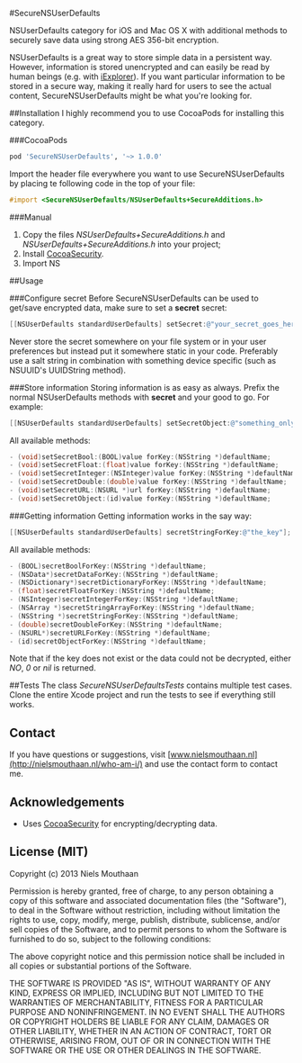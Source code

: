 #SecureNSUserDefaults

NSUserDefaults category for iOS and Mac OS X with additional methods to securely save data using strong AES 356-bit encryption.

NSUserDefaults is a great way to store simple data in a persistent way. However, information is stored unencrypted and can easily be read by human beings (e.g. with [iExplorer](http://www.macroplant.com/iexplorer/)). If you want particular information to be stored in a secure way, making it really hard for users to see the actual content, SecureNSUserDefaults might be what you're looking for.

##Installation
I highly recommend you to use CocoaPods for installing this category.

###CocoaPods

```ruby
pod 'SecureNSUserDefaults', '~> 1.0.0'
```

Import the header file everywhere you want to use SecureNSUserDefaults by placing te following code in the top of your file:

```objective-c
#import <SecureNSUserDefaults/NSUserDefaults+SecureAdditions.h>
```

###Manual
1. Copy the files *NSUserDefaults+SecureAdditions.h* and *NSUserDefaults+SecureAdditions.h* into your project;
2. Install [CocoaSecurity](https://github.com/kelp404/CocoaSecurity).
3. Import NS

##Usage

###Configure secret
Before SecureNSUserDefaults can be used to get/save encrypted data, make sure to set a **secret** secret:

```objective-c
[[NSUserDefaults standardUserDefaults] setSecret:@"your_secret_goes_here"];
```

Never store the secret somewhere on your file system or in your user preferences but instead put it somewhere static in your code. Preferably use a salt string in combination with something device specific (such as NSUUID's UUIDString method).

###Store information
Storing information is as easy as always. Prefix the normal NSUserDefaults methods with **secret** and your good to go. For example:

```objective-c
[[NSUserDefaults standardUserDefaults] setSecretObject:@"something_only_you_may_know" forKey:@"the_key"];
```

All available methods:
```objective-c
- (void)setSecretBool:(BOOL)value forKey:(NSString *)defaultName;
- (void)setSecretFloat:(float)value forKey:(NSString *)defaultName;
- (void)setSecretInteger:(NSInteger)value forKey:(NSString *)defaultName;
- (void)setSecretDouble:(double)value forKey:(NSString *)defaultName;
- (void)setSecretURL:(NSURL *)url forKey:(NSString *)defaultName;
- (void)setSecretObject:(id)value forKey:(NSString *)defaultName;
```

###Getting information
Getting information works in the say way:

```objective-c
[[NSUserDefaults standardUserDefaults] secretStringForKey:@"the_key"];
```

All available methods:
```objective-c
- (BOOL)secretBoolForKey:(NSString *)defaultName;
- (NSData*)secretDataForKey:(NSString *)defaultName;
- (NSDictionary*)secretDictionaryForKey:(NSString *)defaultName;
- (float)secretFloatForKey:(NSString *)defaultName;
- (NSInteger)secretIntegerForKey:(NSString *)defaultName;
- (NSArray *)secretStringArrayForKey:(NSString *)defaultName;
- (NSString *)secretStringForKey:(NSString *)defaultName;
- (double)secretDoubleForKey:(NSString *)defaultName;
- (NSURL*)secretURLForKey:(NSString *)defaultName;
- (id)secretObjectForKey:(NSString *)defaultName;
```

Note that if the key does not exist or the data could not be decrypted, either *NO*, *0* or *nil* is returned.

##Tests
The class *SecureNSUserDefaultsTests* contains multiple test cases. Clone the entire Xcode project and run the tests to see if everything still works.

## Contact

If you have questions or suggestions, visit [www.nielsmouthaan.nl](http://nielsmouthaan.nl/who-am-i/) and use the contact form to contact me.

## Acknowledgements
* Uses [CocoaSecurity](https://github.com/kelp404/CocoaSecurity) for encrypting/decrypting data.

## License (MIT)
Copyright (c) 2013 Niels Mouthaan

Permission is hereby granted, free of charge, to any person obtaining a copy
of this software and associated documentation files (the "Software"), to deal
in the Software without restriction, including without limitation the rights
to use, copy, modify, merge, publish, distribute, sublicense, and/or sell
copies of the Software, and to permit persons to whom the Software is
furnished to do so, subject to the following conditions:

The above copyright notice and this permission notice shall be included in
all copies or substantial portions of the Software.

THE SOFTWARE IS PROVIDED "AS IS", WITHOUT WARRANTY OF ANY KIND, EXPRESS OR
IMPLIED, INCLUDING BUT NOT LIMITED TO THE WARRANTIES OF MERCHANTABILITY,
FITNESS FOR A PARTICULAR PURPOSE AND NONINFRINGEMENT. IN NO EVENT SHALL THE
AUTHORS OR COPYRIGHT HOLDERS BE LIABLE FOR ANY CLAIM, DAMAGES OR OTHER
LIABILITY, WHETHER IN AN ACTION OF CONTRACT, TORT OR OTHERWISE, ARISING FROM,
OUT OF OR IN CONNECTION WITH THE SOFTWARE OR THE USE OR OTHER DEALINGS IN
THE SOFTWARE.



